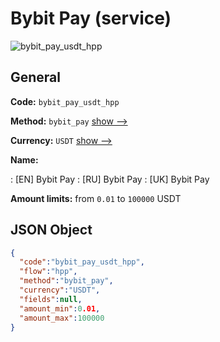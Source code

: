 
# Bybit Pay (service) 
![bybit_pay_usdt_hpp](https://static.openfintech.io/payment_methods/bybit_pay_usdt_hpp/logo.svg?w=400&c=v0.59.26#w200)  

## General 
 
**Code:** `bybit_pay_usdt_hpp` 
 
**Method:** `bybit_pay` 
 [show -->](/payment-methods/bybit_pay/) 
 
**Currency:** `USDT` [show -->](/currencies/USDT/) 
 
**Name:** 
 
:	[EN] Bybit Pay 
:	[RU] Bybit Pay 
:	[UK] Bybit Pay 
 
**Amount limits:** from `0.01` to `100000` USDT 

## JSON Object 

```json
{
  "code":"bybit_pay_usdt_hpp",
  "flow":"hpp",
  "method":"bybit_pay",
  "currency":"USDT",
  "fields":null,
  "amount_min":0.01,
  "amount_max":100000
}
```  
